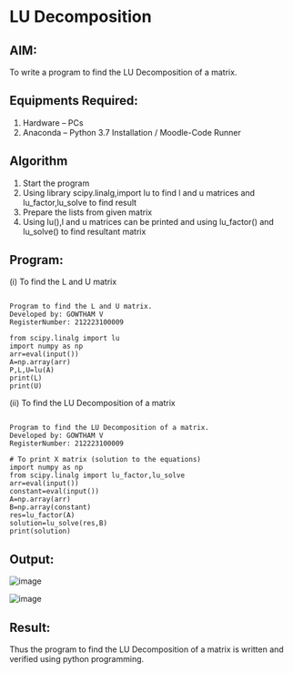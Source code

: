 # LU Decomposition 

## AIM:
To write a program to find the LU Decomposition of a matrix.

## Equipments Required:
1. Hardware – PCs
2. Anaconda – Python 3.7 Installation / Moodle-Code Runner

## Algorithm
1. Start the program
2. Using library scipy.linalg,import lu to find l and u matrices and lu_factor,lu_solve to find result
3. Prepare the lists from given matrix
4. Using lu(),l and u matrices can be printed and using lu_factor() and lu_solve() to find resultant matrix

## Program:
(i) To find the L and U matrix
```

Program to find the L and U matrix.
Developed by: GOWTHAM V
RegisterNumber: 212223100009

from scipy.linalg import lu
import numpy as np
arr=eval(input())
A=np.array(arr)
P,L,U=lu(A)
print(L)
print(U)
```
(ii) To find the LU Decomposition of a matrix
```

Program to find the LU Decomposition of a matrix.
Developed by: GOWTHAM V
RegisterNumber: 212223100009

# To print X matrix (solution to the equations)
import numpy as np
from scipy.linalg import lu_factor,lu_solve
arr=eval(input())
constant=eval(input())
A=np.array(arr)
B=np.array(constant)
res=lu_factor(A)
solution=lu_solve(res,B)
print(solution)
```

## Output:
![image](https://github.com/Gowtham-jk/LU-Decomposition/assets/149857834/0496c370-38f8-4da0-a687-bdd9e2267132)

![image](https://github.com/Gowtham-jk/LU-Decomposition/assets/149857834/fb35065f-4147-4a62-a7c1-91890dd2997f)


## Result:
Thus the program to find the LU Decomposition of a matrix is written and verified using python programming.

